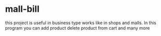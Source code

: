 # mall-bill
this project is useful in business type works like in shops and malls. In this program you can add product delete product from cart and many more
